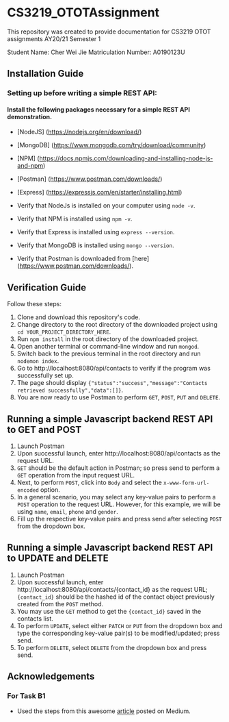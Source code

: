 # CS3219_OTOTAssignment

This repository was created to provide documentation for CS3219 OTOT assignments AY20/21 Semester 1

Student Name: Cher Wei Jie
Matriculation Number: A0190123U

## Installation Guide

### Setting up before writing a simple REST API:

#### Install the following packages necessary for a simple REST API demonstration.

- [NodeJS] (https://nodejs.org/en/download/)
- [MongoDB] (https://www.mongodb.com/try/download/community)
- [NPM] (https://docs.npmjs.com/downloading-and-installing-node-js-and-npm)
- [Postman] (https://www.postman.com/downloads/)
- [Express] (https://expressjs.com/en/starter/installing.html)

- Verify that NodeJs is installed on your computer using `node -v`.
- Verify that NPM is installed using `npm -v`.
- Verify that Express is installed using `express --version`.
- Verify that MongoDB is installed using `mongo --version`.
- Verify that Postman is downloaded from [here] (https://www.postman.com/downloads/).

## Verification Guide

Follow these steps:

1. Clone and download this repository's code.
2. Change directory to the root directory of the downloaded project using `cd YOUR_PROJECT_DIRECTORY_HERE`.
3. Run `npm install` in the root directory of the downloaded project.
4. Open another terminal or command-line window and run `mongod`.
5. Switch back to the previous terminal in the root directory and run `nodemon index`.
6. Go to http://localhost:8080/api/contacts to verify if the program was successfully set up.
7. The page should display `{"status":"success","message":"Contacts retrieved successfully","data":[]}`.
8. You are now ready to use Postman to perform `GET`, `POST`, `PUT` and `DELETE`.

## Running a simple Javascript backend REST API to GET and POST

1. Launch Postman
2. Upon successful launch, enter http://localhost:8080/api/contacts as the request URL.
3. `GET` should be the default action in Postman; so press send to perform a `GET` operation from the input request URL.
4. Next, to perform `POST`, click into `Body` and select the `x-www-form-url-encoded` option.
5. In a general scenario, you may select any key-value pairs to perform a `POST` operation to the request URL. However, for this example, we will be using `name`, `email`, `phone` and `gender`.
6. Fill up the respective key-value pairs and press send after selecting `POST` from the dropdown box.

## Running a simple Javascript backend REST API to UPDATE and DELETE

1. Launch Postman
2. Upon successful launch, enter http://localhost:8080/api/contacts/{contact_id} as the request URL; `{contact_id}` should be the hashed id of the contact object previously created from the `POST` method.
3. You may use the `GET` method to get the `{contact_id}` saved in the contacts list.
4. To perform `UPDATE`, select either `PATCH` or `PUT` from the dropdown box and type the corresponding key-value pair(s) to be modified/updated; press send.
5. To perform `DELETE`, select `DELETE` from the dropdown box and press send.

## Acknowledgements

### For Task B1

- Used the steps from this awesome [article](https://medium.com/@dinyangetoh/how-to-build-simple-restful-api-with-nodejs-expressjs-and-mongodb-99348012925d) posted on Medium.
